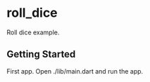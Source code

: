 # roll_dice

Roll dice example.

## Getting Started

First app. 
Open ./lib/main.dart and run the app.